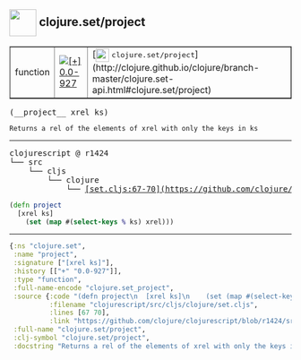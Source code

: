 ## <img width="48px" valign="middle" src="http://i.imgur.com/Hi20huC.png"> clojure.set/project

 <table border="1">
<tr>
<td>function</td>
<td><a href="https://github.com/cljsinfo/api-refs/tree/0.0-927"><img valign="middle" alt="[+] 0.0-927" src="https://img.shields.io/badge/+-0.0--927-lightgrey.svg"></a> </td>
<td>
[<img height="24px" valign="middle" src="http://i.imgur.com/1GjPKvB.png"> <samp>clojure.set/project</samp>](http://clojure.github.io/clojure/branch-master/clojure.set-api.html#clojure.set/project)
</td>
</tr>
</table>

 <samp>
(__project__ xrel ks)<br>
</samp>

```
Returns a rel of the elements of xrel with only the keys in ks
```

---

 <pre>
clojurescript @ r1424
└── src
    └── cljs
        └── clojure
            └── <ins>[set.cljs:67-70](https://github.com/clojure/clojurescript/blob/r1424/src/cljs/clojure/set.cljs#L67-L70)</ins>
</pre>

```clj
(defn project
  [xrel ks]
    (set (map #(select-keys % ks) xrel)))
```


---

```clj
{:ns "clojure.set",
 :name "project",
 :signature ["[xrel ks]"],
 :history [["+" "0.0-927"]],
 :type "function",
 :full-name-encode "clojure.set_project",
 :source {:code "(defn project\n  [xrel ks]\n    (set (map #(select-keys % ks) xrel)))",
          :filename "clojurescript/src/cljs/clojure/set.cljs",
          :lines [67 70],
          :link "https://github.com/clojure/clojurescript/blob/r1424/src/cljs/clojure/set.cljs#L67-L70"},
 :full-name "clojure.set/project",
 :clj-symbol "clojure.set/project",
 :docstring "Returns a rel of the elements of xrel with only the keys in ks"}

```
